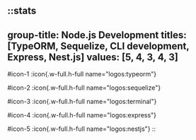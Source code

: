 ::stats
---
group-title: Node.js Development
titles: [TypeORM, Sequelize, CLI development, Express, Nest.js]
values: [5, 4, 3, 4, 3]
---
#icon-1
  :icon{.w-full.h-full name="logos:typeorm"}

#icon-2
  :icon{.w-full.h-full name="logos:sequelize"}

#icon-3
  :icon{.w-full.h-full name="logos:terminal"}

#icon-4
  :icon{.w-full.h-full name="logos:express"}

#icon-5
  :icon{.w-full.h-full name="logos:nestjs"}
::